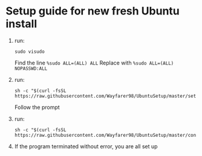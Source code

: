 # Setup guide for new fresh Ubuntu install

1. run:  
    ```
    sudo visudo
    ```
    Find the line ``` %sudo ALL=(ALL) ALL ```
    Replace with ``` %sudo ALL=(ALL) NOPASSWD:ALL ```

2. run:
    ```
    sh -c "$(curl -fsSL https://raw.githubusercontent.com/Wayfarer98/UbuntuSetup/master/setup.sh)"
    ```
    Follow the prompt

3. run:
    ```
    sh -c "$(curl -fsSL https://raw.githubusercontent.com/Wayfarer98/UbuntuSetup/master/configure.sh)"
    ```

4. If the program terminated without error, you are all set up
